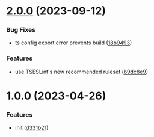 # [2.0.0](https://github.com/zmrl010/eslint-config-zmrl/compare/v1.0.0...v2.0.0) (2023-09-12)


### Bug Fixes

* ts config export error prevents build ([18b9493](https://github.com/zmrl010/eslint-config-zmrl/commit/18b94935805ce26a113da8c7cba52e95c6d5f651))


### Features

* use TSESLint's new recommended ruleset ([b9dc8e9](https://github.com/zmrl010/eslint-config-zmrl/commit/b9dc8e900a2cdd8b6afd19a4048351f0edbd4f51))

# 1.0.0 (2023-04-26)


### Features

* init ([d331b21](https://github.com/zmrl010/eslint-config-zmrl/commit/d331b21fea9c70c609bfd550342cfd5909ca8394))

